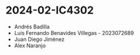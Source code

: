 # 2024-02-IC4302

* Andrés Badilla
* Luis Fernando Benavides Villegas - 2023072689
* Juan Diego Jiménez 
* Alex Naranjo
